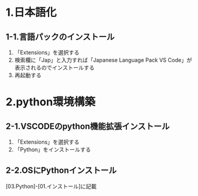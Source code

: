 # 1.日本語化

## 1-1.言語パックのインストール

1. 「Extensions」を選択する
2. 検索欄に「Jap」と入力すれば「Japanese Language Pack VS Code」が表示されるのでインストールする
3. 再起動する

# 2.python環境構築

## 2-1.VSCODEのpython機能拡張インストール

1. 「Extensions」を選択する
2. 「Python」をインストールする

## 2-2.OSにPythonインストール

[03.Python]-[01.インストール]に記載